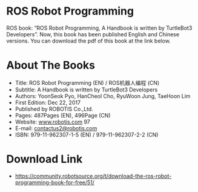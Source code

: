 # ROS Robot Programming
ROS book: “ROS Robot Programming, A Handbook is written by TurtleBot3 Developers”. Now, this book has been published English and Chinese versions. You can download the pdf of this book at the link below.

# About The Books
- Title: ROS Robot Programming (EN) / ROS机器人编程 (CN)
- Subtitle: A Handbook is written by TurtleBot3 Developers
- Authors: YoonSeok Pyo, HanCheol Cho, RyuWoon Jung, TaeHoon Lim
- First Edition: Dec 22, 2017
- Published by ROBOTIS Co.,Ltd.
- Pages: 487Pages (EN), 496Page (CN)
- Website: www.robotis.com 97
- E-mail: contactus2@robotis.com
- ISBN: 979-11-962307-1-5 (EN) / 979-11-962307-2-2 (CN)

# Download Link
- https://community.robotsource.org/t/download-the-ros-robot-programming-book-for-free/51/
